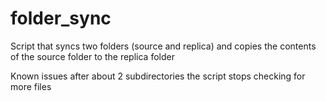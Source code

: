 # folder_sync
Script that syncs two folders (source and replica) and copies the contents of the source folder to the replica folder



Known issues after about 2 subdirectories the script stops checking for more files
